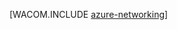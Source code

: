 <properties linkid="manage-fundamentals-networking" urlDisplayName="Networking" pageTitle="Networking (Windows) - Azure fundamentals" metaKeywords="Azure virtual network, Azure connect, Azure 流量管理器" description="An introduction in Azure networking." metaCanonical="http://www.windowsazure.cn/en-us/develop/net/fundamentals/networking/" services="virtual-machines,virtual-network" documentationCenter="" title="" authors="" solutions="" manager="" editor="" />
<tags ms.service="virtual-machines,virtual-network"
    ms.date="12/03/2014"
    wacn.date="04/11/2015"
    />




[WACOM.INCLUDE [azure-networking](../includes/azure-networking.md)]

